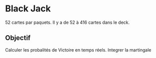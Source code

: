 # Black Jack

52 cartes par paquets. Il y a de 52 à 416 cartes dans le deck.

## Objectif

Calculer les probalités de Victoire en temps réels.
Integrer la martingale
